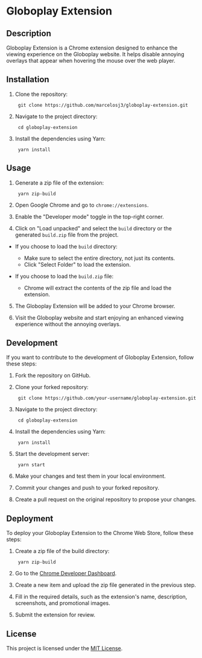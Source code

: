 # Globoplay Extension

## Description
Globoplay Extension is a Chrome extension designed to enhance the viewing experience on the Globoplay website. It helps disable annoying overlays that appear when hovering the mouse over the web player.

## Installation
1. Clone the repository:
   ```
    git clone https://github.com/marcelosj3/globoplay-extension.git
   ```
2. Navigate to the project directory:
   ```
    cd globoplay-extension
   ```
3. Install the dependencies using Yarn:
   ```
    yarn install
   ```
## Usage
1. Generate a zip file of the extension:
   ```
    yarn zip-build
   ```
2. Open Google Chrome and go to `chrome://extensions`.

3. Enable the "Developer mode" toggle in the top-right corner.

4. Click on "Load unpacked" and select the `build` directory or the generated `build.zip` file from the project.

- If you choose to load the `build` directory:
  - Make sure to select the entire directory, not just its contents.
  - Click "Select Folder" to load the extension.

- If you choose to load the `build.zip` file:
  - Chrome will extract the contents of the zip file and load the extension.

5. The Globoplay Extension will be added to your Chrome browser.

6. Visit the Globoplay website and start enjoying an enhanced viewing experience without the annoying overlays.

## Development
If you want to contribute to the development of Globoplay Extension, follow these steps:

1. Fork the repository on GitHub.

2. Clone your forked repository:
   ```
    git clone https://github.com/your-username/globoplay-extension.git
   ```
3. Navigate to the project directory:
   ```
    cd globoplay-extension
   ```
4. Install the dependencies using Yarn:
   ```
    yarn install
   ```
5. Start the development server:
   ```
    yarn start
   ```
6. Make your changes and test them in your local environment.

7. Commit your changes and push to your forked repository.

8. Create a pull request on the original repository to propose your changes.

## Deployment
To deploy your Globoplay Extension to the Chrome Web Store, follow these steps:

1. Create a zip file of the build directory:
   ```
    yarn zip-build
   ```
2. Go to the [Chrome Developer Dashboard](https://chrome.google.com/webstore/developer/dashboard).

3. Create a new item and upload the zip file generated in the previous step.

4. Fill in the required details, such as the extension's name, description, screenshots, and promotional images.

5. Submit the extension for review.

## License
This project is licensed under the [MIT License](LICENSE).
